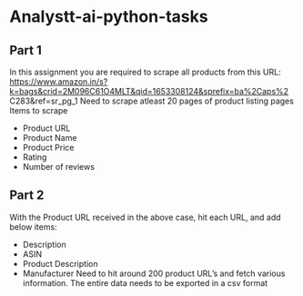 # Analystt-ai-python-tasks
## Part 1
In this assignment you are required to scrape all products from this URL:
https://www.amazon.in/s?k=bags&crid=2M096C61O4MLT&qid=1653308124&sprefix=ba%2Caps%2 C283&ref=sr_pg_1
Need to scrape atleast 20 pages of product listing pages Items to scrape
* Product URL
* Product Name
* Product Price
* Rating
* Number of reviews
## Part 2
With the Product URL received in the above case, hit each URL, and add below items:
* Description
* ASIN
* Product Description
* Manufacturer
Need to hit around 200 product URL’s and fetch various information.
The entire data needs to be exported in a csv format
